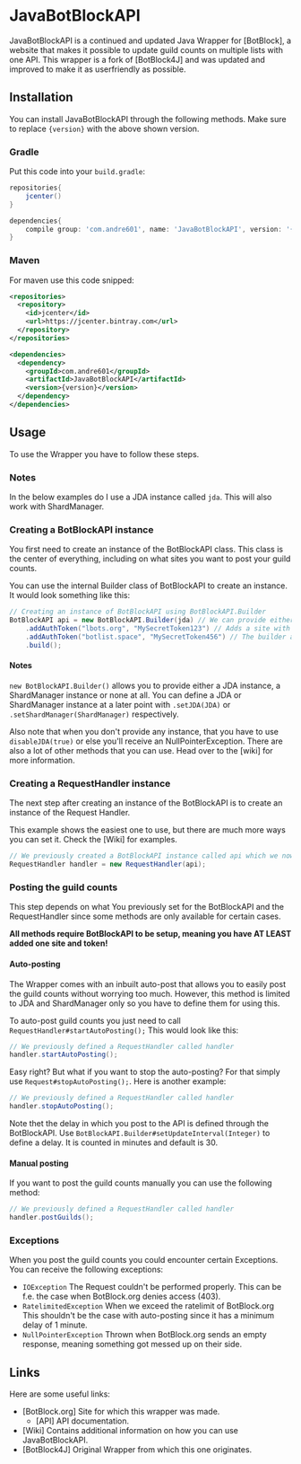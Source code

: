 # JavaBotBlockAPI
JavaBotBlockAPI is a continued and updated Java Wrapper for [BotBlock], a website that makes it possible to update guild counts on multiple lists with one API.
This wrapper is a fork of [BotBlock4J] and was updated and improved to make it as userfriendly as possible.

## Installation
You can install JavaBotBlockAPI through the following methods.
Make sure to replace `{version}` with the above shown version.

### Gradle
Put this code into your `build.gradle`:
```gradle
repositories{
    jcenter()
}

dependencies{
    compile group: 'com.andre601', name: 'JavaBotBlockAPI', version: '{version}'
}
```

### Maven
For maven use this code snipped:
```xml
<repositories>
  <repository>
    <id>jcenter</id>
    <url>https://jcenter.bintray.com</url>
  </repository>
</repositories>

<dependencies>
  <dependency>
    <groupId>com.andre601</groupId>
    <artifactId>JavaBotBlockAPI</artifactId>
    <version>{version}</version>
  </dependency>
</dependencies>
```

## Usage
To use the Wrapper you have to follow these steps.

### Notes
In the below examples do I use a JDA instance called `jda`.
This will also work with ShardManager.

### Creating a BotBlockAPI instance
You first need to create an instance of the BotBlockAPI class.
This class is the center of everything, including on what sites you want to post your guild counts.

You can use the internal Builder class of BotBlockAPI to create an instance. It would look something like this:
```java
// Creating an instance of BotBlockAPI using BotBlockAPI.Builder
BotBlockAPI api = new BotBlockAPI.Builder(jda) // We can provide either a instance of JDA or ShardManager
    .addAuthToken("lbots.org", "MySecretToken123") // Adds a site with the corresponding API token.
    .addAuthToken("botlist.space", "MySecretToken456") // The builder allows chaining of the methods.
    .build();
```

#### Notes
`new BotBlockAPI.Builder()` allows you to provide either a JDA instance, a ShardManager instance or none at all.
You can define a JDA or ShardManager instance at a later point with `.setJDA(JDA)` or `.setShardManager(ShardManager)` respectively.

Also note that when you don't provide any instance, that you have to use `disableJDA(true)` or else you'll receive an NullPointerException.
There are also a lot of other methods that you can use. Head over to the [wiki] for more information.

### Creating a RequestHandler instance
The next step after creating an instance of the BotBlockAPI is to create an instance of the Request Handler.

This example shows the easiest one to use, but there are much more ways you can set it. Check the [Wiki] for examples.
```java
// We previously created a BotBlockAPI instance called api which we now use here.
RequestHandler handler = new RequestHandler(api);
```

### Posting the guild counts
This step depends on what You previously set for the BotBlockAPI and the RequestHandler since some methods are only available for certain cases.

**All methods require BotBlockAPI to be setup, meaning you have AT LEAST added one site and token!**

#### Auto-posting
The Wrapper comes with an inbuilt auto-post that allows you to easily post the guild counts without worrying too much.
However, this method is limited to JDA and ShardManager only so you have to define them for using this.

To auto-post guild counts you just need to call `RequestHandler#startAutoPosting();`
This would look like this:
```java
// We previously defined a RequestHandler called handler
handler.startAutoPosting();
```

Easy right? But what if you want to stop the auto-posting?
For that simply use `Request#stopAutoPosting();`. Here is another example:
```java
// We previously defined a RequestHandler called handler
handler.stopAutoPosting();
```

Note thet the delay in which you post to the API is defined through the BotBlockAPI.
Use `BotBlockAPI.Builder#setUpdateInterval(Integer)` to define a delay. It is counted in minutes and default is 30.

#### Manual posting
If you want to post the guild counts manually you can use the following method:
```java
// We previously defined a RequestHandler called handler
handler.postGuilds();
```

### Exceptions
When you post the guild counts you could encounter certain Exceptions.
You can receive the following exceptions:
- `IOException`
The Request couldn't be performed properly. This can be f.e. the case when BotBlock.org denies access (403).
- `RatelimitedException`
When we exceed the ratelimit of BotBlock.org
This shouldn't be the case with auto-posting since it has a minimum delay of 1 minute.
- `NullPointerException`
Thrown when BotBlock.org sends an empty response, meaning something got messed up on their side.

## Links
Here are some useful links:
- [BotBlock.org] Site for which this wrapper was made.
  - [API] API documentation.
- [Wiki] Contains additional information on how you can use JavaBotBlockAPI.
- [BotBlock4J] Original Wrapper from which this one originates.